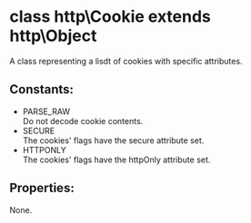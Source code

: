 # class http\Cookie extends http\Object

A class representing a lisdt of cookies with specific attributes.

## Constants:

* PARSE_RAW  
  Do not decode cookie contents.
* SECURE  
  The cookies' flags have the secure attribute set.
* HTTPONLY  
  The cookies' flags have the httpOnly attribute set.

## Properties:

None.
